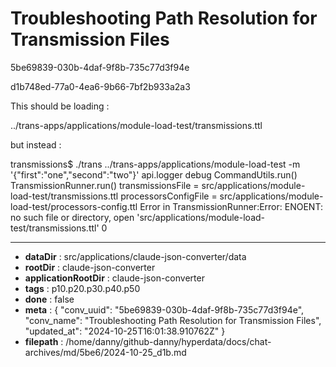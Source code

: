 # Troubleshooting Path Resolution for Transmission Files

5be69839-030b-4daf-9f8b-735c77d3f94e

d1b748ed-77a0-4ea6-9b66-7bf2b933a2a3

This should be loading :

../trans-apps/applications/module-load-test/transmissions.ttl

but instead :

transmissions$ ./trans ../trans-apps/applications/module-load-test -m '{"first":"one","second":"two"}'
 api.logger debug
CommandUtils.run()
TransmissionRunner.run()
transmissionsFile = src/applications/module-load-test/transmissions.ttl
processorsConfigFile = src/applications/module-load-test/processors-config.ttl
Error in TransmissionRunner:Error: ENOENT: no such file or directory, open 'src/applications/module-load-test/transmissions.ttl'
0

---

* **dataDir** : src/applications/claude-json-converter/data
* **rootDir** : claude-json-converter
* **applicationRootDir** : claude-json-converter
* **tags** : p10.p20.p30.p40.p50
* **done** : false
* **meta** : {
  "conv_uuid": "5be69839-030b-4daf-9f8b-735c77d3f94e",
  "conv_name": "Troubleshooting Path Resolution for Transmission Files",
  "updated_at": "2024-10-25T16:01:38.910762Z"
}
* **filepath** : /home/danny/github-danny/hyperdata/docs/chat-archives/md/5be6/2024-10-25_d1b.md